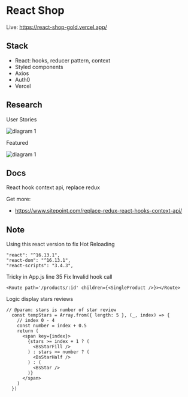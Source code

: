 # React Shop

Live: https://react-shop-gold.vercel.app/

## Stack

- React: hooks, reducer pattern, context
- Styled components
- Axios
- Auth0
- Vercel

## Research

User Stories

![diagram 1](https://raw.githubusercontent.com/nguyentuan1696/tiny-projects/main/react-projects/react-shop/diagram/linh-tinh-Page-13.png)

Featured

![diagram 1](https://raw.githubusercontent.com/nguyentuan1696/tiny-projects/main/react-projects/react-shop/diagram/linh-tinh-Page-14.png)

## Docs
React hook context api, replace redux

Get more: 
- https://www.sitepoint.com/replace-redux-react-hooks-context-api/

## Note

Using this react version to fix Hot Reloading

```
"react": "^16.13.1",
"react-dom": "^16.13.1",
"react-scripts": "3.4.3",
```

Tricky in App.js line 35
Fix Invalid hook call 
```
<Route path='/products/:id' children={<SingleProduct />}></Route>

```

Logic display stars reviews

```
// @param: stars is number of star review
  const tempStars = Array.from({ length: 5 }, (_, index) => {
    // index 0 - 4
    const number = index + 0.5
    return (
      <span key={index}>
        {stars >= index + 1 ? (
          <BsStarFill />
        ) : stars >= number ? (
          <BsStarHalf />
        ) : (
          <BsStar />
        )}
      </span>
    )
  })
```
